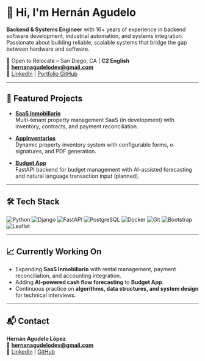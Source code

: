 # 👋 Hi, I'm Hernán Agudelo

**Backend & Systems Engineer** with 16+ years of experience in backend software development, industrial automation, and systems integration.  
Passionate about building reliable, scalable systems that bridge the gap between hardware and software.

📍 Open to Relocate – San Diego, CA | **C2 English**  
📧 **hernanagudelodev@gmail.com**  
🔗 [LinkedIn](https://www.linkedin.com/in/hernan-agudelo) | [Portfolio GitHub](https://github.com/hernanagudelodev)

---

## 🚀 Featured Projects

- **[SaaS Inmobiliario](https://github.com/hernanagudelodev/SaaSInmobiliario)**  
  Multi-tenant property management SaaS (in development) with inventory, contracts, and payment reconciliation.

- **[AppInventarios](https://github.com/hernanagudelodev/appInventarios)**  
  Dynamic property inventory system with configurable forms, e-signatures, and PDF generation.

- **[Budget App](https://github.com/hernanagudelodev/budget-app-backend)**  
  FastAPI backend for budget management with AI-assisted forecasting and natural language transaction input (planned).

---

## 🛠 Tech Stack

![Python](https://img.shields.io/badge/Python-3776AB?logo=python&logoColor=white)
![Django](https://img.shields.io/badge/Django-092E20?logo=django&logoColor=white)
![FastAPI](https://img.shields.io/badge/FastAPI-009688?logo=fastapi&logoColor=white)
![PostgreSQL](https://img.shields.io/badge/PostgreSQL-336791?logo=postgresql&logoColor=white)
![Docker](https://img.shields.io/badge/Docker-2496ED?logo=docker&logoColor=white)
![Git](https://img.shields.io/badge/Git-F05032?logo=git&logoColor=white)
![Bootstrap](https://img.shields.io/badge/Bootstrap-7952B3?logo=bootstrap&logoColor=white)
![Leaflet](https://img.shields.io/badge/Leaflet-199900?logo=leaflet&logoColor=white)

---

## 📈 Currently Working On

- Expanding **SaaS Inmobiliario** with rental management, payment reconciliation, and accounting integration.
- Adding **AI-powered cash flow forecasting** to **Budget App**.
- Continuous practice on **algorithms, data structures, and system design** for technical interviews.

---

## 📬 Contact

**Hernán Agudelo López**  
📧 **hernanagudelodev@gmail.com**  
🔗 [LinkedIn](https://www.linkedin.com/in/hernan-agudelo) | [GitHub](https://github.com/hernanagudelodev)
